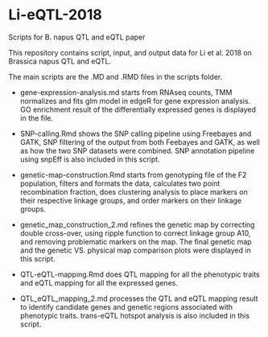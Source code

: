 # Li-eQTL-2018
Scripts for B. napus QTL and eQTL paper

This repository contains script, input, and output data for Li et al. 2018 on Brassica napus QTL and eQTL. 

The main scripts are the .MD and .RMD files in the scripts folder. 

* gene-expression-analysis.md starts from RNAseq counts, TMM normalizes and fits glm model in edgeR for gene expression analysis. GO enrichment result of the differentially expressed genes is displayed in the file. 

* SNP-calling.Rmd shows the SNP calling pipeline using Freebayes and GATK, SNP filtering of the output from both Feebayes and GATK, as well as how the two SNP datasets were combined. SNP annotation pipeline using snpEff is also included in this script. 

* genetic-map-construction.Rmd starts from genotyping file of the F2 population, filters and formats the data, calculates two point recombination fraction, does clustering analysis to place markers on their respective linkage groups, and order markers on their linkage groups. 

* genetic_map_construction_2.md refines the genetic map by correcting double cross-over, using ripple function to correct linkage group A10, and removing problematic markers on the map. The final genetic map and the genetic VS. physical map comparison plots were displayed in this script. 

* QTL-eQTL-mapping.Rmd does QTL mapping for all the phenotypic traits and eQTL mapping for all the expressed genes. 

* QTL_eQTL_mapping_2.md processes the QTL and eQTL mapping result to identify candidate genes and genetic regions associated with phenotypic traits. trans-eQTL hotspot analysis is also included in this script.      
